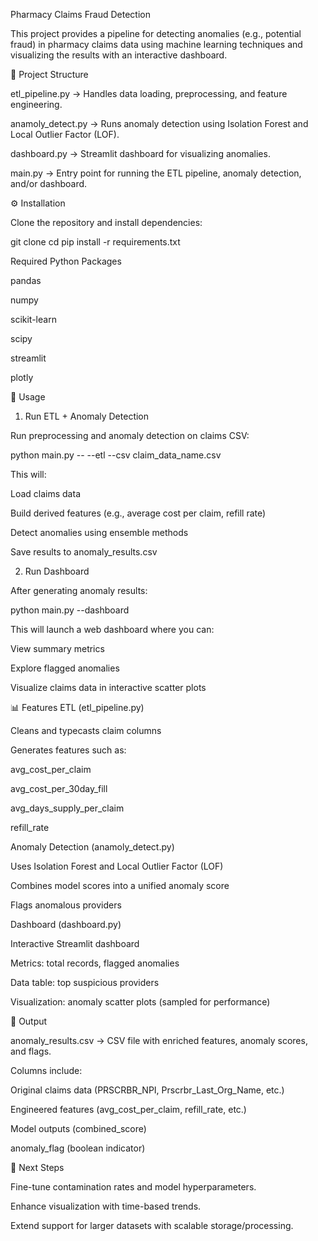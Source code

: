 Pharmacy Claims Fraud Detection

This project provides a pipeline for detecting anomalies (e.g., potential fraud) in pharmacy claims data using machine learning techniques and visualizing the results with an interactive dashboard.

📂 Project Structure

etl_pipeline.py → Handles data loading, preprocessing, and feature engineering.

anamoly_detect.py → Runs anomaly detection using Isolation Forest and Local Outlier Factor (LOF).

dashboard.py → Streamlit dashboard for visualizing anomalies.

main.py → Entry point for running the ETL pipeline, anomaly detection, and/or dashboard.

⚙️ Installation

Clone the repository and install dependencies:

git clone <your-repo-url>
cd <your-repo>
pip install -r requirements.txt

Required Python Packages

pandas

numpy

scikit-learn

scipy

streamlit

plotly

🚀 Usage
1. Run ETL + Anomaly Detection

Run preprocessing and anomaly detection on claims CSV:

python main.py -- --etl --csv claim_data_name.csv


This will:

Load claims data

Build derived features (e.g., average cost per claim, refill rate)

Detect anomalies using ensemble methods

Save results to anomaly_results.csv

2. Run Dashboard

After generating anomaly results:

python main.py --dashboard


This will launch a web dashboard where you can:

View summary metrics

Explore flagged anomalies

Visualize claims data in interactive scatter plots

📊 Features
ETL (etl_pipeline.py)

Cleans and typecasts claim columns

Generates features such as:

avg_cost_per_claim

avg_cost_per_30day_fill

avg_days_supply_per_claim

refill_rate

Anomaly Detection (anamoly_detect.py)

Uses Isolation Forest and Local Outlier Factor (LOF)

Combines model scores into a unified anomaly score

Flags anomalous providers

Dashboard (dashboard.py)

Interactive Streamlit dashboard

Metrics: total records, flagged anomalies

Data table: top suspicious providers

Visualization: anomaly scatter plots (sampled for performance)

📁 Output

anomaly_results.csv → CSV file with enriched features, anomaly scores, and flags.

Columns include:

Original claims data (PRSCRBR_NPI, Prscrbr_Last_Org_Name, etc.)

Engineered features (avg_cost_per_claim, refill_rate, etc.)

Model outputs (combined_score)

anomaly_flag (boolean indicator)

🔮 Next Steps

Fine-tune contamination rates and model hyperparameters.

Enhance visualization with time-based trends.

Extend support for larger datasets with scalable storage/processing.